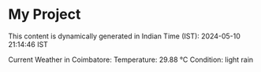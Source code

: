 # My Project

This content is dynamically generated in Indian Time (IST): 2024-05-10 21:14:46 IST


Current Weather in Coimbatore:
Temperature: 29.88 °C
Condition: light rain
